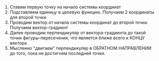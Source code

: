1. Ставим первую точку на начало системы координат
2. Подставляем единицу в целевую функцию. Получаем 2 координаты для второй точки
3. Проводим вектор от начала системы координат до второй точки. Получаем вектор-градиент
4. Далее проводим перпендикуляр от вектора-градиента до такой точки фигуры-пересечения, что является ближе всего к КОНЦУ вектора
5. Мысленно "двигаем" перпендикуляр в ОБРАТНОМ НАПРАВЛЕНИИ до того, пока не достигнем последней точки.


 